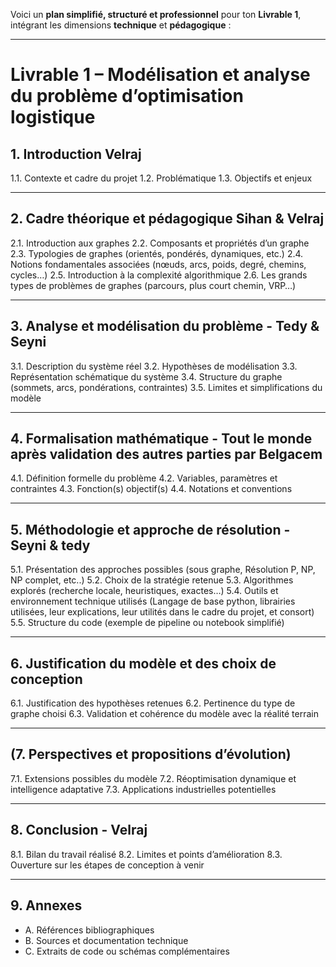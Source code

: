 Voici un **plan simplifié, structuré et professionnel** pour ton **Livrable 1**, intégrant les dimensions **technique** et **pédagogique** :

---

# **Livrable 1 – Modélisation et analyse du problème d’optimisation logistique**

## **1. Introduction** Velraj

1.1. Contexte et cadre du projet
1.2. Problématique
1.3. Objectifs et enjeux

---

## **2. Cadre théorique et pédagogique** Sihan & Velraj

2.1. Introduction aux graphes
2.2. Composants et propriétés d’un graphe
2.3. Typologies de graphes (orientés, pondérés, dynamiques, etc.)
2.4. Notions fondamentales associées (nœuds, arcs, poids, degré, chemins, cycles…)
2.5. Introduction à la complexité algorithmique
2.6. Les grands types de problèmes de graphes (parcours, plus court chemin, VRP…)

---

## **3. Analyse et modélisation du problème** - Tedy & Seyni

3.1. Description du système réel
3.2. Hypothèses de modélisation
3.3. Représentation schématique du système
3.4. Structure du graphe (sommets, arcs, pondérations, contraintes)
3.5. Limites et simplifications du modèle

---

## **4. Formalisation mathématique** - Tout le monde après validation des autres parties par Belgacem

4.1. Définition formelle du problème
4.2. Variables, paramètres et contraintes
4.3. Fonction(s) objectif(s)
4.4. Notations et conventions

---

## **5. Méthodologie et approche de résolution** - Seyni & tedy

5.1. Présentation des approches possibles (sous graphe, Résolution P, NP, NP complet, etc..)
5.2. Choix de la stratégie retenue
5.3. Algorithmes explorés (recherche locale, heuristiques, exactes…)
5.4. Outils et environnement technique utilisés (Langage de base python, librairies utilisées, leur explications, leur utilités dans le cadre du projet, et consort)
5.5. Structure du code (exemple de pipeline ou notebook simplifié)

---

## **6. Justification du modèle et des choix de conception** 

6.1. Justification des hypothèses retenues
6.2. Pertinence du type de graphe choisi
6.3. Validation et cohérence du modèle avec la réalité terrain

---

## **(7. Perspectives et propositions d’évolution**)
7.1. Extensions possibles du modèle
7.2. Réoptimisation dynamique et intelligence adaptative
7.3. Applications industrielles potentielles

---

## **8. Conclusion** - Velraj

8.1. Bilan du travail réalisé
8.2. Limites et points d’amélioration
8.3. Ouverture sur les étapes de conception à venir

---

## **9. Annexes**

* A. Références bibliographiques
* B. Sources et documentation technique
* C. Extraits de code ou schémas complémentaires
